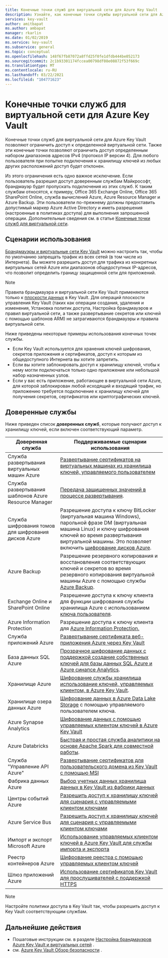 ```yaml
---
title: Конечные точки служб для виртуальной сети для Azure Key Vault
description: Узнайте, как конечные точки службы виртуальной сети для Azure Key Vault позволяют ограничить доступ к указанной виртуальной сети, включая сценарии использования.
services: key-vault
author: amitbapat
ms.author: ambapat
manager: rkarlin
ms.date: 01/02/2019
ms.service: key-vault
ms.subservice: general
ms.topic: conceptual
ms.openlocfilehash: 148f67fb87072a8ffd25f0fe1dfdb444be052173
ms.sourcegitcommit: 2c1b93301174fccea00798df08e08872f53f669c
ms.translationtype: MT
ms.contentlocale: ru-RU
ms.lasthandoff: 03/22/2021
ms.locfileid: "104771623"
---
```

# <a name="virtual-network-service-endpoints-for-azure-key-vault"></a>Конечные точки служб для виртуальной сети для Azure Key Vault

Конечные точки служб для виртуальной сети для Azure Key Vault позволяют ограничить доступ к определенной виртуальной сети. Также эти конечные точки позволяют ограничить доступ определенным набором диапазонов адресов IPv4 (протокол IP версии 4). Для любого пользователя при попытке подключения к хранилищу ключей из любых других расположений доступ будет отклонен.

Из этого ограничения есть одно важное исключение. Если пользователь разрешил доступ доверенным службам Майкрософт, брандмауэр будет пропускать подключения из этих служб. К таким службам относятся, к примеру, Office 365 Exchange Online, Office 365 SharePoint Online, служба вычислений Azure, Azure Resource Manager и Azure Backup. Эти пользователи по-прежнему должны предоставить допустимый маркер Azure Active Directory и иметь разрешения (настроенные в политиках доступа) для выполнения запрошенной операции. Дополнительные сведения см. в статье [Конечные точки служб для виртуальной сети](../../virtual-network/virtual-network-service-endpoints-overview.md).

## <a name="usage-scenarios"></a>Сценарии использования

[Брандмауэры и виртуальные сети Key Vault](network-security.md) можно настроить так, чтобы по умолчанию запрещать трафик из всех сетей (в том числе из Интернета). Вы можете разрешить доступ для трафика из конкретных виртуальных сетей Azure или диапазонов общедоступных IP-адресов, что позволит определить границу защищенной сети для приложений.

> [!NOTE]
> Правила брандмауэра и виртуальной сети Key Vault применяются только к [плоскости данных](secure-your-key-vault.md#data-plane-access-control) в Key Vault. Для операций плоскости управления Key Vault (таких как операции создания, удаления и изменения, Установка политик доступа, Настройка брандмауэров и правил виртуальной сети, а также развертывание секретов или ключей с помощью шаблонов ARM) не затрагиваются брандмауэры и правила виртуальной сети.

Ниже приведены некоторые примеры использования конечных точек службы.

* Если Key Vault используется для хранения ключей шифрования, секретов приложения и сертификатов, доступ к которым из общедоступного Интернета вы хотите запретить.
* Если вы хотите заблокировать доступ к хранилищу ключей, чтобы к нему могли подключаться только одно приложение или небольшой набор назначенных узлов.
* Если у вас есть приложение, работающее в виртуальной сети Azure, для которой заблокирован любой исходящий и входящий трафик, но приложению требуется подключение к хранилищу ключей для получения секретов, сертификатов или криптографических ключей.

## <a name="trusted-services"></a>Доверенные службы

Ниже приведен список **доверенных служб**, которые получают доступ к хранилищу ключей, если включен соответствующий параметр.

|Доверенная служба|Поддерживаемые сценарии использования|
| --- | --- |
|Служба развертывания виртуальных машин Azure|[Развертывание сертификатов на виртуальных машинах из хранилища ключей, управляемого пользователем](/archive/blogs/kv/updated-deploy-certificates-to-vms-from-customer-managed-key-vault)|
|Служба развертывания шаблонов Azure Resource Manager|[Передача защищенных значений в процессе развертывания](../../azure-resource-manager/templates/key-vault-parameter.md).|
|Служба шифрования томов для шифрования дисков Azure|Разрешение доступа к ключу BitLocker (виртуальная машина Windows), парольной фразе DM (виртуальная машина Linux) и ключу шифрования ключей во время развертывания виртуальной машины. Это позволяет включить [шифрование дисков Azure](../../security/fundamentals/encryption-overview.md).|
|Azure Backup|Разрешение резервного копирования и восстановления соответствующих ключей и секретов во время резервного копирования виртуальной машины Azure с помощью службы [Azure Backup](../../backup/backup-overview.md).|
|Exchange Online и SharePoint Online|Разрешение доступа к ключу клиента для функции шифрования службы хранилища Azure с использованием [ключа пользователя](/microsoft-365/compliance/customer-key-overview).|
|Azure Information Protection|Разрешение доступа к ключу клиента для [Azure Information Protection.](/azure/information-protection/what-is-information-protection)|
|Служба приложений Azure|[Развертывание сертификата веб-приложения Azure через Key Vault](https://azure.github.io/AppService/2016/05/24/Deploying-Azure-Web-App-Certificate-through-Key-Vault.html)|
|База данных SQL Azure|[Прозрачное шифрование данных с поддержкой создание собственных ключей для базы данных SQL Azure и Azure синапсе Analytics](../../azure-sql/database/transparent-data-encryption-byok-overview.md?view=sql-server-2017&preserve-view=true&viewFallbackFrom=azuresqldb-current).|
|Хранилище Azure|[Шифрование службы хранилища использование ключей, управляемых клиентом, в Azure Key Vault](../../storage/common/customer-managed-keys-configure-key-vault.md).|
|Хранилище озера данных Azure|[Шифрование данных в Azure Data Lake Storage](../../data-lake-store/data-lake-store-encryption.md) с помощью управляемого пользователем ключа.|
|Azure Synapse Analytics|[Шифрование данных с помощью управляемых клиентом ключей в Azure Key Vault](../../synapse-analytics/security/workspaces-encryption.md)|
|Azure Databricks|[Быстрая и простая служба аналитики на основе Apache Spark для совместной работы](/azure/databricks/scenarios/what-is-azure-databricks).|
|Служба "Управление API Azure"|[Развертывание сертификатов для пользовательского домена из Key Vault с помощью MSI](../../api-management/api-management-howto-use-managed-service-identity.md#use-ssl-tls-certificate-from-azure-key-vault)|
|Фабрика данных Azure|[Выбор учетных данных хранилища данных в Key Vault из фабрики данных](https://go.microsoft.com/fwlink/?linkid=2109491)|
|Центры событий Azure|[Разрешить доступ к хранилищу ключей для сценария с управляемыми клиентом ключами](../../event-hubs/configure-customer-managed-key.md)|
|Azure Service Bus|[Разрешить доступ к хранилищу ключей для сценария с управляемыми клиентом ключами](../../service-bus-messaging/configure-customer-managed-key.md)|
|Импорт и экспорт Microsoft Azure| [Использование управляемых клиентом ключей в Azure Key Vault для службы импорта и экспорта](../../import-export/storage-import-export-encryption-key-portal.md)
|Реестр контейнеров Azure|[Шифрование реестра с помощью управляемых клиентом ключей](../../container-registry/container-registry-customer-managed-keys.md)
|Шлюз приложений Azure |[Использование сертификатов Key Vault для прослушивателей с поддержкой HTTPS](../../application-gateway/key-vault-certs.md)

> [!NOTE]
> Настройте политики доступа в Key Vault так, чтобы разрешить доступ к Key Vault соответствующим службам.

## <a name="next-steps"></a>Дальнейшие действия

- Пошаговые инструкции см. в разделе [Настройка брандмауэров Azure Key Vault и виртуальных сетей](network-security.md) .
- см. [Azure Key Vault Обзор безопасности](security-overview.md) .
